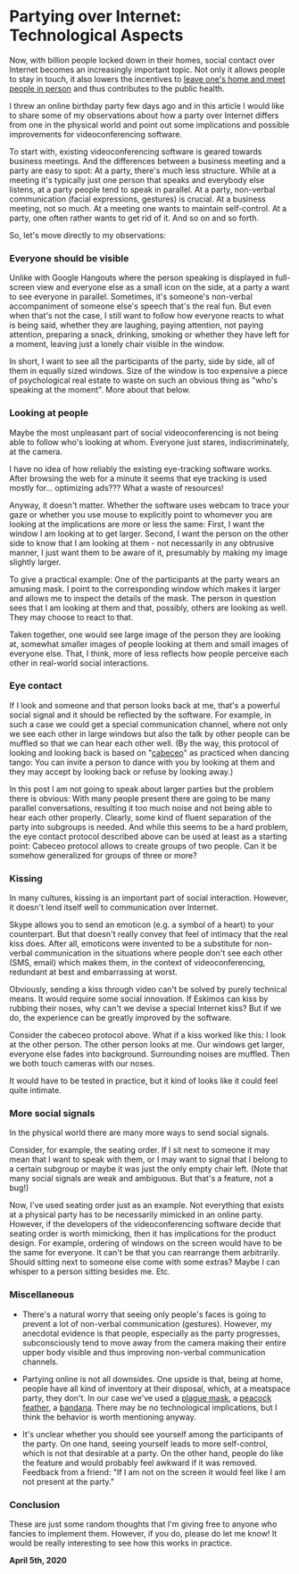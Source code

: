# Partying over Internet: Technological Aspects

Now, with billion people locked down in their homes, social contact over Internet becomes an increasingly important topic. Not only it allows people to stay in touch, it also lowers the incentives to [leave one's home and meet people in person](https://www.theguardian.com/world/2020/apr/04/uks-covid-19-lockdown-could-crumble-as-frustration-grows-police-warn) and thus contributes to the public health.

I threw an online birthday party few days ago and in this article I would like to share some of my observations about how a party over Internet differs from one in the physical world and point out some implications and possible improvements for videoconferencing software.

To start with, existing videoconferencing software is geared towards business meetings. And the differences between a business meeting and a party are easy to spot: At a party, there's much less structure. While at a meeting it's typically just one person that speaks and everybody else listens, at a party people tend to speak in parallel. At a party, non-verbal communication (facial expressions, gestures) is crucial. At a business meeting, not so much. At a meeting one wants to maintain self-control. At a party, one often rather wants to get rid of it. And so on and so forth.

So, let's move directly to my observations:

### Everyone should be visible

Unlike with Google Hangouts where the person speaking is displayed in full-screen view and everyone else as a small icon on the side, at a party a want to see everyone in parallel. Sometimes, it's someone's non-verbal accompaniment of someone else's speech that's the real fun. But even when that's not the case, I still want to follow how everyone reacts to what is being said, whether they are laughing, paying attention, not paying attention, preparing a snack, drinking, smoking or whether they have left for a moment, leaving just a lonely chair visible in the window.

In short, I want to see all the participants of the party, side by side, all of them in equally sized windows. Size of the window is too expensive a piece of psychological real estate to waste on such an obvious thing as "who's speaking at the moment". More about that below.

### Looking at people

Maybe the most unpleasant part of social videoconferencing is not being able to follow who's looking at whom. Everyone just stares, indiscriminately, at the camera.

I have no idea of how reliably the existing eye-tracking software works. After browsing the web for a minute it seems that eye tracking is used mostly for… optimizing ads??? What a waste of resources!

Anyway, it doesn't matter. Whether the software uses webcam to trace your gaze or whether you use mouse to explicitly point to whomever you are looking at the implications are more or less the same: First, I want the window I am looking at to get larger. Second, I want the person on the other side to know that I am looking at them - not necessarily in any obtrusive manner, I just want them to be aware of it, presumably by making my image slightly larger.

To give a practical example: One of the participants at the party wears an amusing mask. I point to the corresponding window which makes it larger and allows me to inspect the details of the mask. The person in question sees that I am looking at them and that, possibly, others are looking as well. They may choose to react to that.

Taken together, one would see large image of the person they are looking at, somewhat smaller images of people looking at them and small images of everyone else. That, I think, more of less reflects how people perceive each other in real-world social interactions.

### Eye contact

If I look and someone and that person looks back at me, that's a powerful social signal and it should be reflected by the software. For example, in such a case we could get a special communication channel, where not only we see each other in large windows but also the talk by other people can be muffled so that we can hear each other well. (By the way, this protocol of looking and looking back is based on "[cabeceo](https://www.verytangostore.com/cabeceo.html)" as practiced when dancing tango: You can invite a person to dance with you by looking at them and they may accept by looking back or refuse by looking away.)

In this post I am not going to speak about larger parties but the problem there is obvious: With many people present there are going to be many parallel conversations, resulting it too much noise and not being able to hear each other properly. Clearly, some kind of fluent separation of the party into subgroups is needed. And while this seems to be a hard problem, the eye contact protocol described above can be used at least as a starting point: Cabeceo protocol allows to create groups of two people. Can it be somehow generalized for groups of three or more?

### Kissing

In many cultures, kissing is an important part of social interaction. However, it doesn't lend itself well to communication over Internet.

Skype allows you to send an emoticon (e.g. a symbol of a heart) to your counterpart. But that doesn't really convey that feel of intimacy that the real kiss does. After all, emoticons were invented to be a substitute for non-verbal communication in the situations where people don't see each other (SMS, email) which makes them, in the context of videoconferencing, redundant at best and embarrassing at worst.

Obviously, sending a kiss through video can't be solved by purely technical means. It would require some social innovation. If Eskimos can kiss by rubbing their noses, why can't we devise a special Internet kiss? But if we do, the experience can be greatly improved by the software.

Consider the cabeceo protocol above. What if a kiss worked like this: I look at the other person. The other person looks at me. Our windows get larger, everyone else fades into background. Surrounding noises are muffled. Then we both touch cameras with our noses.

It would have to be tested in practice, but it kind of looks like it could feel quite intimate.

### More social signals

In the physical world there are many more ways to send social signals.

Consider, for example, the seating order. If I sit next to someone it may mean that I want to speak with them, or I may want to signal that I belong to a certain subgroup or maybe it was just the only empty chair left. (Note that many social signals are weak and ambiguous. But that's a feature, not a bug!)

Now, I've used seating order just as an example. Not everything that exists at a physical party has to be necessarily mimicked in an online party. However, if the developers of the videoconferencing software decide that seating order is worth mimicking, then it has implications for the product design. For example, ordering of windows on the screen would have to be the same for everyone. It can't be that you can rearrange them arbitrarily. Should sitting next to someone else come with some extras? Maybe I can whisper to a person sitting besides me. Etc.

### Miscellaneous

*   There's a natural worry that seeing only people's faces is going to prevent a lot of non-verbal communication (gestures). However, my anecdotal evidence is that people, especially as the party progresses, subconsciously tend to move away from the camera making their entire upper body visible and thus improving non-verbal communication channels.

*   Partying online is not all downsides. One upside is that, being at home, people have all kind of inventory at their disposal, which, at a meatspace party, they don't. In our case we've used a [plague mask](https://en.wikipedia.org/wiki/Plague_doctor_costume#/media/File:Medico_peste.jpg), a [peacock feather](https://images-na.ssl-images-amazon.com/images/I/91uTc7G0PoL.jpg), a [bandana](https://www.quien.net/wp-content/uploads/politica-quien-es/Subcomandante-Marcos.jpg). There may be no technological implications, but I think the behavior is worth mentioning anyway.

*   It's unclear whether you should see yourself among the participants of the party. On one hand, seeing yourself leads to more self-control, which is not that desirable at a party. On the other hand, people do like the feature and would probably feel awkward if it was removed. Feedback from a friend: "If I am not on the screen it would feel like I am not present at the party."

### Conclusion

These are just some random thoughts that I'm giving free to anyone who fancies to implement them. However, if you do, please do let me know! It would be really interesting to see how this works in practice.

**April 5th, 2020**